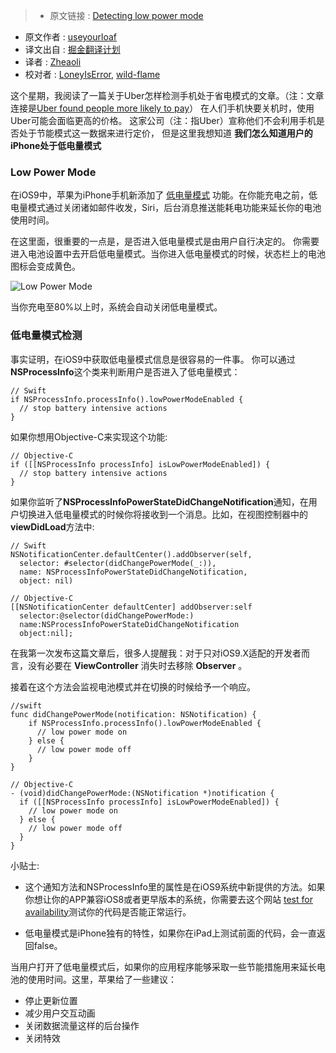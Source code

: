 >* 原文链接 : [Detecting low power mode](http://useyourloaf.com/blog/detecting-low-power-mode/)
* 原文作者 : [useyourloaf](http://useyourloaf.com/)
* 译文出自 : [掘金翻译计划](https://github.com/xitu/gold-miner)
* 译者 : [Zheaoli](https://github.com/Zheaoli)
* 校对者 : [LoneyIsError](https://github.com/LoneyIsError), [wild-flame](https://github.com/wild-flame)


这个星期，我阅读了一篇关于Uber怎样检测手机处于省电模式的文章。（注：文章连接是[Uber found people more likely to pay](http://www.npr.org/2016/05/17/478266839/this-is-your-brain-on-uber)） 在人们手机快要关机时，使用Uber可能会面临更高的价格。 这家公司（注：指Uber）宣称他们不会利用手机是否处于节能模式这一数据来进行定价， 但是这里我想知道 **我们怎么知道用户的iPhone处于低电量模式**


### Low Power Mode

在iOS9中，苹果为iPhone手机新添加了 [低电量模式](https://support.apple.com/en-gb/HT205234) 功能。在你能充电之前，低电量模式通过关闭诸如邮件收发，Siri，后台消息推送能耗电功能来延长你的电池使用时间。

在这里面，很重要的一点是，是否进入低电量模式是由用户自行决定的。 你需要进入电池设置中去开启低电量模式。当你进入低电量模式的时候，状态栏上的电池图标会变成黄色。

![Low Power Mode](http://ww3.sinaimg.cn/large/72f96cbajw1f4dvuztcnej20m80et0u9)

当你充电至80%以上时，系统会自动关闭低电量模式。

### 低电量模式检测

事实证明，在iOS9中获取低电量模式信息是很容易的一件事。 你可以通过**NSProcessInfo**这个类来判断用户是否进入了低电量模式：

    // Swift
    if NSProcessInfo.processInfo().lowPowerModeEnabled {
      // stop battery intensive actions
    }

如果你想用Objective-C来实现这个功能:

    // Objective-C
    if ([[NSProcessInfo processInfo] isLowPowerModeEnabled]) {
      // stop battery intensive actions
    }

如果你监听了**NSProcessInfoPowerStateDidChangeNotification**通知，在用户切换进入低电量模式的时候你将接收到一个消息。比如，在视图控制器中的**viewDidLoad**方法中:

    // Swift
    NSNotificationCenter.defaultCenter().addObserver(self,
      selector: #selector(didChangePowerMode(_:)),
      name: NSProcessInfoPowerStateDidChangeNotification,
      object: nil)

    // Objective-C
    [[NSNotificationCenter defaultCenter] addObserver:self
      selector:@selector(didChangePowerMode:)
      name:NSProcessInfoPowerStateDidChangeNotification
      object:nil];

在我第一次发布这篇文章后，很多人提醒我：对于只对iOS9.X适配的开发者而言，没有必要在 **ViewController** 消失时去移除 **Observer** 。

接着在这个方法会监视电池模式并在切换的时候给予一个响应。

    //swift
    func didChangePowerMode(notification: NSNotification) {
        if NSProcessInfo.processInfo().lowPowerModeEnabled {
          // low power mode on
        } else {
          // low power mode off
        }
    }

    // Objective-C
    - (void)didChangePowerMode:(NSNotification *)notification {
      if ([[NSProcessInfo processInfo] isLowPowerModeEnabled]) {
        // low power mode on
      } else {
        // low power mode off
      }
    }

小贴士:

*   这个通知方法和NSProcessInfo里的属性是在iOS9系统中新提供的方法。如果你想让你的APP兼容iOS8或者更早版本的系统，你需要去这个网站 [test for availability](http://useyourloaf.com/blog/checking-api-availability-with-swift/)测试你的代码是否能正常运行。

*   低电量模式是iPhone独有的特性，如果你在iPad上测试前面的代码，会一直返回false。


当用户打开了低电量模式后，如果你的应用程序能够采取一些节能措施用来延长电池的使用时间。这里，苹果给了一些建议：



*   停止更新位置
*   减少用户交互动画
*   关闭数据流量这样的后台操作
*   关闭特效
